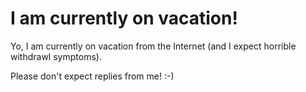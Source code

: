 I am currently on vacation!
===============================

Yo, I am currently on vacation from the Internet (and I expect horrible withdrawl symptoms). 

Please don't expect replies from me! :-)